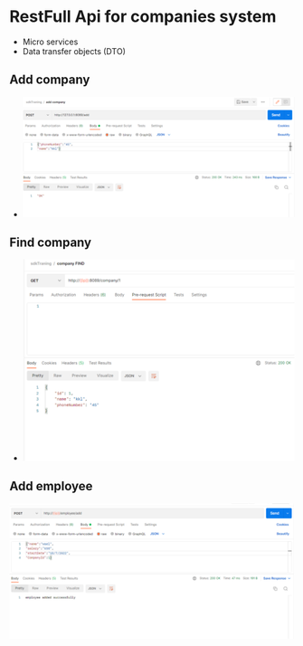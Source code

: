 # RestFull Api for companies system
- Micro services
- Data transfer objects (DTO)
## Add company
- ![FindCompany.png](img/addCompany.png)
## Find company
- ![FindCompany.png](img/FindCompany.png)
## Add employee
![addEmployee.png](img/addEmployee.png)

